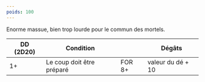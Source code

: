 ```yaml
---
poids: 100
---
```

Enorme massue, bien trop lourde pour le commun des mortels.


| DD (2D20) | Condition                 |        | Dégâts            |
| --------- | ------------------------- | ------ | ----------------- |
| 1+        | Le coup doit être préparé | FOR 8+ | valeur du dé + 10 |
